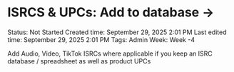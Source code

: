 # ISRCS & UPCs: Add to database →

Status: Not Started
Created time: September 29, 2025 2:01 PM
Last edited time: September 29, 2025 2:01 PM
Tags: Admin
Week: Week -4

Add Audio, Video, TikTok ISRCs where applicable if you keep an ISRC database / spreadsheet as well as product UPCs